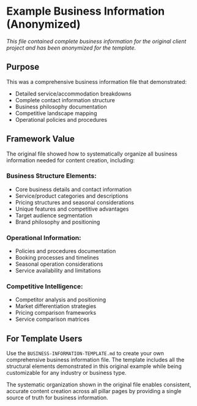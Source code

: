 # Example Business Information (Anonymized)

*This file contained complete business information for the original client project and has been anonymized for the template.*

## Purpose
This was a comprehensive business information file that demonstrated:
- Detailed service/accommodation breakdowns
- Complete contact information structure
- Business philosophy documentation
- Competitive landscape mapping
- Operational policies and procedures

## Framework Value
The original file showed how to systematically organize all business information needed for content creation, including:

### Business Structure Elements:
- Core business details and contact information
- Service/product categories and descriptions
- Pricing structures and seasonal considerations
- Unique features and competitive advantages
- Target audience segmentation
- Brand philosophy and positioning

### Operational Information:
- Policies and procedures documentation
- Booking processes and timelines
- Seasonal operation considerations
- Service availability and limitations

### Competitive Intelligence:
- Competitor analysis and positioning
- Market differentiation strategies
- Pricing comparison frameworks
- Service comparison matrices

## For Template Users
Use the `BUSINESS-INFORMATION-TEMPLATE.md` to create your own comprehensive business information file. The template includes all the structural elements demonstrated in this original example while being customizable for any industry or business type.

The systematic organization shown in the original file enables consistent, accurate content creation across all pillar pages by providing a single source of truth for business information.